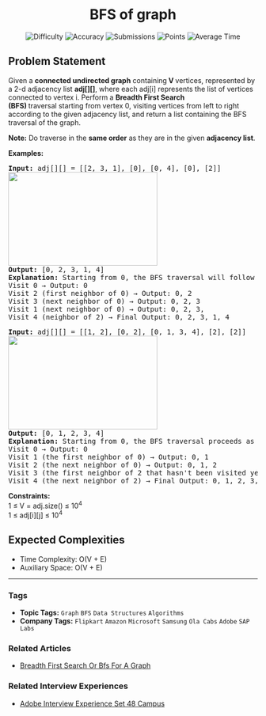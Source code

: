 <h1 align="center">BFS of graph</h1>

<p align="center">
  <img alt="Difficulty" title="Difficulty" src="https://custom-icon-badges.demolab.com/badge/Difficulty: Easy-1F222E?style=for-the-badge&logoColor=white&logo=fire"/>
  <img alt="Accuracy" title="Accuracy" src="https://custom-icon-badges.demolab.com/badge/Accuracy: 44.09%25-1F222E?style=for-the-badge&logoColor=white&logo=target"/>
  <img alt="Submissions" title="Submissions" src="https://custom-icon-badges.demolab.com/badge/Submissions: 505K+-1F222E?style=for-the-badge&logoColor=white&logo=repo"/>
  <img alt="Points" title="Points" src="https://custom-icon-badges.demolab.com/badge/Points: 2-1F222E?style=for-the-badge&logoColor=white&logo=award"/>
  <img alt="Average Time" title="Average Time" src="https://custom-icon-badges.demolab.com/badge/Average%20Time: 10m-1F222E?style=for-the-badge&logoColor=white&logo=clock"/>
</p>

## Problem Statement

Given a <b>connected undirected graph</b> containing<b> V </b>vertices, represented by a 2-d adjacency list <b>adj[][]</b>, where each adj[i] represents the list of vertices connected to vertex i. Perform a <b>Breadth First Search (BFS) </b>traversal starting from vertex 0, visiting vertices from left to right according to the given adjacency list, and return a list containing the BFS traversal of the graph.

<b>Note:</b> Do traverse in the <b>same order</b> as they are in the given <b>adjacency list</b>.

<b>Examples:</b>

<pre><b>Input: </b>adj[][] = [[2, 3, 1], [0], [0, 4], [0], [2]]<br><img src="https://media.geeksforgeeks.org/img-practice/prod/addEditProblem/700217/Web/Other/blobid0_1728648582.jpg" alt="" title="" width="301" height="189"/><br><b>Output:</b> [0, 2, 3, 1, 4]<br><b>Explanation:</b> Starting from 0, the BFS traversal will follow these steps: <br>Visit 0 → Output: 0 <br>Visit 2 (first neighbor of 0) → Output: 0, 2 <br>Visit 3 (next neighbor of 0) → Output: 0, 2, 3 <br>Visit 1 (next neighbor of 0) → Output: 0, 2, 3, <br>Visit 4 (neighbor of 2) → Final Output: 0, 2, 3, 1, 4</pre>

<pre><b>Input: </b>adj[][] = [[1, 2], [0, 2], [0, 1, 3, 4], [2], [2]]<br><img src="https://media.geeksforgeeks.org/img-practice/prod/addEditProblem/700217/Web/Other/blobid1_1728648604.jpg" alt="" title="" width="301" height="189"/><br><b>Output:</b> [0, 1, 2, 3, 4]<br><b>Explanation: </b>Starting from 0, the BFS traversal proceeds as follows: <br>Visit 0 → Output: 0 <br>Visit 1 (the first neighbor of 0) → Output: 0, 1 <br>Visit 2 (the next neighbor of 0) → Output: 0, 1, 2 <br>Visit 3 (the first neighbor of 2 that hasn't been visited yet) → Output: 0, 1, 2, 3 <br>Visit 4 (the next neighbor of 2) → Final Output: 0, 1, 2, 3, 4</pre>

<b>Constraints:<br></b>1 ≤ V = adj.size() ≤ 10<sup>4<br></sup>1 ≤ adj[i][j] ≤ 10<sup>4</sup>

## Expected Complexities
- Time Complexity: O(V + E)
- Auxiliary Space: O(V + E)

<hr>

### Tags
- **Topic Tags:** `Graph` `BFS` `Data Structures` `Algorithms`
- **Company Tags:** `Flipkart` `Amazon` `Microsoft` `Samsung` `Ola Cabs` `Adobe` `SAP Labs`

### Related Articles
- [Breadth First Search Or Bfs For A Graph](https://www.geeksforgeeks.org/breadth-first-search-or-bfs-for-a-graph/)

### Related Interview Experiences
- [Adobe Interview Experience Set 48 Campus](https://www.geeksforgeeks.org/adobe-interview-experience-set-48-campus/)
